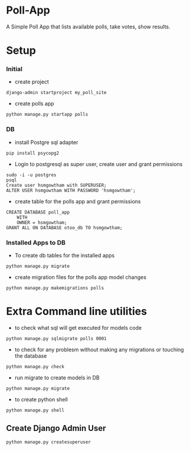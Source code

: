 # Poll-App
A Simple Poll App that lists available polls, take votes, show results.

# Setup
### Initial
- create project
```
django-admin startproject my_poll_site
```
- create polls app
```
python manage.py startapp polls
```
### DB
- install Postgre sql adapter
```
pip install psycopg2
```
- Login to postgresql as super user, create user and grant permissions
```
sudo -i -u postgres
psql
Create user hsmgowtham with SUPERUSER;
ALTER USER hsmgowtham WITH PASSWORD 'hsmgowtham';
```
- create table for the polls app and grant permissions
```
CREATE DATABASE poll_app
    WITH
    OWNER = hsmgowtham;
GRANT ALL ON DATABASE otoo_db TO hsmgowtham;
```
### Installed Apps to DB
- To create db tables for the installed apps
```
python manage.py migrate
```
- create migration files for the polls app model changes
```
python manage.py makemigrations polls
```
# Extra Command line utilities
- to check what sql will get executed for models code
```
python manage.py sqlmigrate polls 0001
```
- to check for any problesm without making any migrations or touching the database
```
python manage.py check
```
- run migrate to create models in DB
```
python manage.py migrate
```
- to create python shell
```
python manage.py shell
```
## Create Django Admin User
```
python manage.py createsuperuser
```
